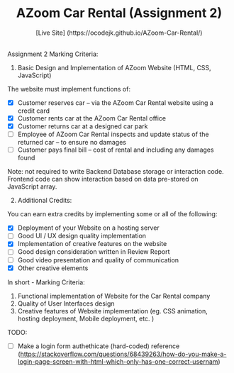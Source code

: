 <h1 align="center">AZoom Car Rental (Assignment 2)</h1>

<div align="center">
  [Live Site] (https://ocodejk.github.io/AZoom-Car-Rental/)
</div>
<br>

Assignment 2 Marking Criteria:

1. Basic Design and Implementation of AZoom Website (HTML, CSS, JavaScript)

The website must implement functions of:
- [x] Customer reserves car – via the AZoom Car Rental website using a credit card
- [x] Customer rents car at the AZoom Car Rental office
- [x] Customer returns car at a designed car park
- [ ] Employee of AZoom Car Rental inspects and update status of the returned car – to ensure no damages
- [ ] Customer pays final bill – cost of rental and including any damages found

Note: not required to write Backend Database storage or interaction code. Frontend code can show interaction based on data pre-stored on JavaScript array.

2. Additional Credits:

You can earn extra credits by implementing some or all of the following:
- [x] Deployment of your Website on a hosting server 
- [ ] Good UI / UX design quality implementation
- [x] Implementation of creative features on the website
- [ ] Good design consideration written in Review Report
- [ ] Good video presentation and quality of communication
- [x] Other creative elements

In short - Marking Criteria:
1. Functional implementation of Website for the Car Rental company
2. Quality of User Interfaces design 
3. Creative features of Website implementation (eg. CSS animation, hosting deployment, Mobile deployment, etc. )

TODO:
- [ ] Make a login form authethicate (hard-coded) reference (https://stackoverflow.com/questions/68439263/how-do-you-make-a-login-page-screen-with-html-which-only-has-one-correct-usernam)

